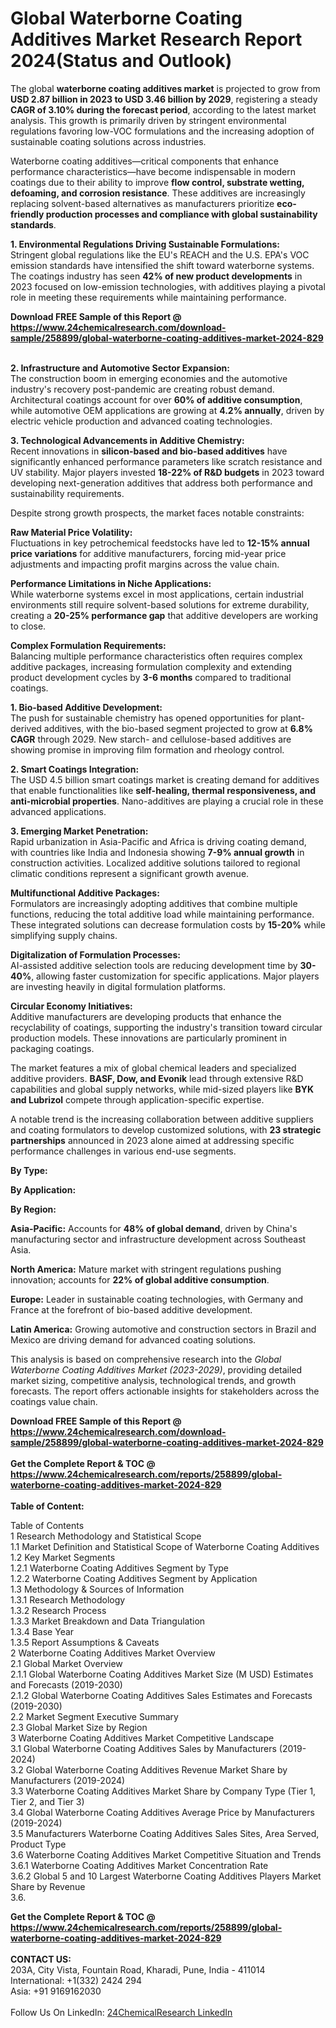 <h1>Global Waterborne Coating Additives Market Research Report 2024(Status and Outlook)</h1><p>The global <strong>waterborne coating additives market</strong> is projected to grow from <strong>USD 2.87 billion in 2023 to USD 3.46 billion by 2029</strong>, registering a steady <strong>CAGR of 3.10% during the forecast period</strong>, according to the latest market analysis. This growth is primarily driven by stringent environmental regulations favoring low-VOC formulations and the increasing adoption of sustainable coating solutions across industries.</p><p>Waterborne coating additives—critical components that enhance performance characteristics—have become indispensable in modern coatings due to their ability to improve <strong>flow control, substrate wetting, defoaming, and corrosion resistance</strong>. These additives are increasingly replacing solvent-based alternatives as manufacturers prioritize <strong>eco-friendly production processes and compliance with global sustainability standards</strong>.</p><p><strong>1. Environmental Regulations Driving Sustainable Formulations:</strong><br>
Stringent global regulations like the EU's REACH and the U.S. EPA's VOC emission standards have intensified the shift toward waterborne systems. The coatings industry has seen <strong>42% of new product developments</strong> in 2023 focused on low-emission technologies, with additives playing a pivotal role in meeting these requirements while maintaining performance.</p><div><b>Download FREE Sample of this Report @ 
            <a href="https://www.24chemicalresearch.com/download-sample/258899/global-waterborne-coating-additives-market-2024-829">
            https://www.24chemicalresearch.com/download-sample/258899/global-waterborne-coating-additives-market-2024-829</a></b></div><br><p><strong>2. Infrastructure and Automotive Sector Expansion:</strong><br>
The construction boom in emerging economies and the automotive industry's recovery post-pandemic are creating robust demand. Architectural coatings account for over <strong>60% of additive consumption</strong>, while automotive OEM applications are growing at <strong>4.2% annually</strong>, driven by electric vehicle production and advanced coating technologies.</p><p><strong>3. Technological Advancements in Additive Chemistry:</strong><br>
Recent innovations in <strong>silicon-based and bio-based additives</strong> have significantly enhanced performance parameters like scratch resistance and UV stability. Major players invested <strong>18-22% of R&amp;D budgets</strong> in 2023 toward developing next-generation additives that address both performance and sustainability requirements.</p><p>Despite strong growth prospects, the market faces notable constraints:</p><p><strong>Raw Material Price Volatility:</strong><br>
    Fluctuations in key petrochemical feedstocks have led to <strong>12-15% annual price variations</strong> for additive manufacturers, forcing mid-year price adjustments and impacting profit margins across the value chain.</p><p><strong>Performance Limitations in Niche Applications:</strong><br>
    While waterborne systems excel in most applications, certain industrial environments still require solvent-based solutions for extreme durability, creating a <strong>20-25% performance gap</strong> that additive developers are working to close.</p><p><strong>Complex Formulation Requirements:</strong><br>
    Balancing multiple performance characteristics often requires complex additive packages, increasing formulation complexity and extending product development cycles by <strong>3-6 months</strong> compared to traditional coatings.</p><p><strong>1. Bio-based Additive Development:</strong><br>
The push for sustainable chemistry has opened opportunities for plant-derived additives, with the bio-based segment projected to grow at <strong>6.8% CAGR</strong> through 2029. New starch- and cellulose-based additives are showing promise in improving film formation and rheology control.</p><p><strong>2. Smart Coatings Integration:</strong><br>
The USD 4.5 billion smart coatings market is creating demand for additives that enable functionalities like <strong>self-healing, thermal responsiveness, and anti-microbial properties</strong>. Nano-additives are playing a crucial role in these advanced applications.</p><p><strong>3. Emerging Market Penetration:</strong><br>
Rapid urbanization in Asia-Pacific and Africa is driving coating demand, with countries like India and Indonesia showing <strong>7-9% annual growth</strong> in construction activities. Localized additive solutions tailored to regional climatic conditions represent a significant growth avenue.</p><p><strong>Multifunctional Additive Packages:</strong><br>
    Formulators are increasingly adopting additives that combine multiple functions, reducing the total additive load while maintaining performance. These integrated solutions can decrease formulation costs by <strong>15-20%</strong> while simplifying supply chains.</p><p><strong>Digitalization of Formulation Processes:</strong><br>
    AI-assisted additive selection tools are reducing development time by <strong>30-40%</strong>, allowing faster customization for specific applications. Major players are investing heavily in digital formulation platforms.</p><p><strong>Circular Economy Initiatives:</strong><br>
    Additive manufacturers are developing products that enhance the recyclability of coatings, supporting the industry's transition toward circular production models. These innovations are particularly prominent in packaging coatings.</p><p>The market features a mix of global chemical leaders and specialized additive providers. <strong>BASF, Dow, and Evonik</strong> lead through extensive R&amp;D capabilities and global supply networks, while mid-sized players like <strong>BYK and Lubrizol</strong> compete through application-specific expertise.</p><p>A notable trend is the increasing collaboration between additive suppliers and coating formulators to develop customized solutions, with <strong>23 strategic partnerships</strong> announced in 2023 alone aimed at addressing specific performance challenges in various end-use segments.</p><p><strong>By Type:</strong>
        </p><p><strong>By Application:</strong>
        </p><p><strong>By Region:</strong>
        </p><p><strong>Asia-Pacific:</strong> Accounts for <strong>48% of global demand</strong>, driven by China's manufacturing sector and infrastructure development across Southeast Asia.</p><p><strong>North America:</strong> Mature market with stringent regulations pushing innovation; accounts for <strong>22% of global additive consumption</strong>.</p><p><strong>Europe:</strong> Leader in sustainable coating technologies, with Germany and France at the forefront of bio-based additive development.</p><p><strong>Latin America:</strong> Growing automotive and construction sectors in Brazil and Mexico are driving demand for advanced coating solutions.</p><p>This analysis is based on comprehensive research into the <em>Global Waterborne Coating Additives Market (2023-2029)</em>, providing detailed market sizing, competitive analysis, technological trends, and growth forecasts. The report offers actionable insights for stakeholders across the coatings value chain.</p><div><b>Download FREE Sample of this Report @ 
            <a href="https://www.24chemicalresearch.com/download-sample/258899/global-waterborne-coating-additives-market-2024-829">
            https://www.24chemicalresearch.com/download-sample/258899/global-waterborne-coating-additives-market-2024-829</a></b></div><br><div><b>Get the Complete Report & TOC @ 
            <a href="https://www.24chemicalresearch.com/reports/258899/global-waterborne-coating-additives-market-2024-829">
            https://www.24chemicalresearch.com/reports/258899/global-waterborne-coating-additives-market-2024-829</a></b></div><br>
            <b>Table of Content:</b><p>Table of Contents<br />
1 Research Methodology and Statistical Scope<br />
1.1 Market Definition and Statistical Scope of Waterborne Coating Additives<br />
1.2 Key Market Segments<br />
1.2.1 Waterborne Coating Additives Segment by Type<br />
1.2.2 Waterborne Coating Additives Segment by Application<br />
1.3 Methodology & Sources of Information<br />
1.3.1 Research Methodology<br />
1.3.2 Research Process<br />
1.3.3 Market Breakdown and Data Triangulation<br />
1.3.4 Base Year<br />
1.3.5 Report Assumptions & Caveats<br />
2 Waterborne Coating Additives Market Overview<br />
2.1 Global Market Overview<br />
2.1.1 Global Waterborne Coating Additives Market Size (M USD) Estimates and Forecasts (2019-2030)<br />
2.1.2 Global Waterborne Coating Additives Sales Estimates and Forecasts (2019-2030)<br />
2.2 Market Segment Executive Summary<br />
2.3 Global Market Size by Region<br />
3 Waterborne Coating Additives Market Competitive Landscape<br />
3.1 Global Waterborne Coating Additives Sales by Manufacturers (2019-2024)<br />
3.2 Global Waterborne Coating Additives Revenue Market Share by Manufacturers (2019-2024)<br />
3.3 Waterborne Coating Additives Market Share by Company Type (Tier 1, Tier 2, and Tier 3)<br />
3.4 Global Waterborne Coating Additives Average Price by Manufacturers (2019-2024)<br />
3.5 Manufacturers Waterborne Coating Additives Sales Sites, Area Served, Product Type<br />
3.6 Waterborne Coating Additives Market Competitive Situation and Trends<br />
3.6.1 Waterborne Coating Additives Market Concentration Rate<br />
3.6.2 Global 5 and 10 Largest Waterborne Coating Additives Players Market Share by Revenue<br />
3.6.</p><div><b>Get the Complete Report & TOC @ 
            <a href="https://www.24chemicalresearch.com/reports/258899/global-waterborne-coating-additives-market-2024-829">
            https://www.24chemicalresearch.com/reports/258899/global-waterborne-coating-additives-market-2024-829</a></b></div><br><b>CONTACT US:</b><br>
            203A, City Vista, Fountain Road, Kharadi, Pune, India - 411014<br>
            International: +1(332) 2424 294<br>
            Asia: +91 9169162030 <br><br>
            Follow Us On LinkedIn: <a href="https://www.linkedin.com/company/24chemicalresearch/">24ChemicalResearch LinkedIn</a>